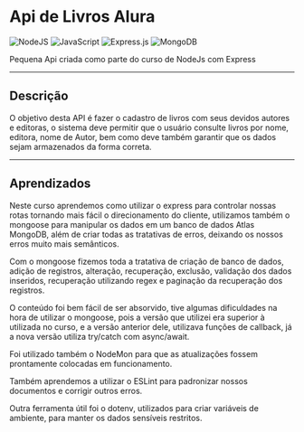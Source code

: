 # Api de Livros Alura

![NodeJS](https://img.shields.io/badge/node.js-6DA55F?style=for-the-badge&logo=node.js&logoColor=white)
![JavaScript](https://img.shields.io/badge/javascript-%23323330.svg?style=for-the-badge&logo=javascript&logoColor=%23F7DF1E)
![Express.js](https://img.shields.io/badge/express.js-%23404d59.svg?style=for-the-badge&logo=express&logoColor=%2361DAFB)
![MongoDB](https://img.shields.io/badge/MongoDB-%234ea94b.svg?style=for-the-badge&logo=mongodb&logoColor=white)

Pequena Api criada como parte do curso de NodeJs com Express

---

## Descrição
O objetivo desta API é fazer o cadastro de livros com seus devidos autores e editoras, o sistema deve permitir que o usuário consulte livros por nome, editora, nome de Autor, bem como deve também garantir que os dados sejam armazenados da forma correta.

---

## Aprendizados

Neste curso aprendemos como utilizar o express para controlar nossas rotas tornando mais fácil o direcionamento do cliente, utilizamos também o mongoose para manipular os dados em um banco de dados Atlas MongoDB, além de criar todas as tratativas de erros, deixando os nossos erros muito mais semânticos.

Com o mongoose fizemos toda a tratativa de criação de banco de dados, adição de registros, alteração, recuperação, exclusão, validação dos dados inseridos, recuperação utilizando regex e paginação da recuperação dos registros.

O conteúdo foi bem fácil de ser absorvido, tive algumas dificuldades na hora de utilizar o mongoose, pois a versão que utilizei era superior à utilizada no curso, e a versão anterior dele, utilizava funções de callback, já a nova versão utiliza try/catch com async/await.

Foi utilizado também o NodeMon para que as atualizações fossem prontamente colocadas em funcionamento.

Também aprendemos a utilizar o ESLint para padronizar nossos documentos e corrigir outros erros.

Outra ferramenta útil foi o dotenv, utilizados para criar variáveis de ambiente, para manter os dados sensíveis restritos.
